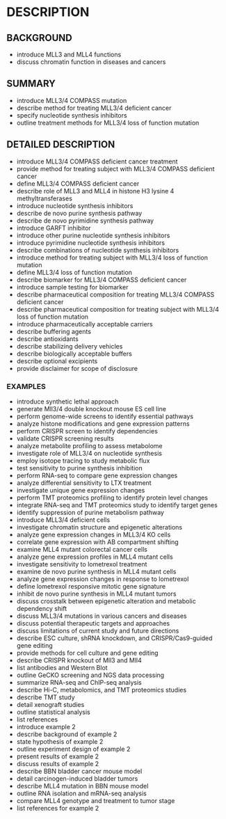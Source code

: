 # DESCRIPTION

## BACKGROUND

- introduce MLL3 and MLL4 functions
- discuss chromatin function in diseases and cancers

## SUMMARY

- introduce MLL3/4 COMPASS mutation
- describe method for treating MLL3/4 deficient cancer
- specify nucleotide synthesis inhibitors
- outline treatment methods for MLL3/4 loss of function mutation

## DETAILED DESCRIPTION

- introduce MLL3/4 COMPASS deficient cancer treatment
- provide method for treating subject with MLL3/4 COMPASS deficient cancer
- define MLL3/4 COMPASS deficient cancer
- describe role of MLL3 and MLL4 in histone H3 lysine 4 methyltransferases
- introduce nucleotide synthesis inhibitors
- describe de novo purine synthesis pathway
- describe de novo pyrimidine synthesis pathway
- introduce GARFT inhibitor
- introduce other purine nucleotide synthesis inhibitors
- introduce pyrimidine nucleotide synthesis inhibitors
- describe combinations of nucleotide synthesis inhibitors
- introduce method for treating subject with MLL3/4 loss of function mutation
- define MLL3/4 loss of function mutation
- describe biomarker for MLL3/4 COMPASS deficient cancer
- introduce sample testing for biomarker
- describe pharmaceutical composition for treating MLL3/4 COMPASS deficient cancer
- describe pharmaceutical composition for treating subject with MLL3/4 loss of function mutation
- introduce pharmaceutically acceptable carriers
- describe buffering agents
- describe antioxidants
- describe stabilizing delivery vehicles
- describe biologically acceptable buffers
- describe optional excipients
- provide disclaimer for scope of disclosure

### EXAMPLES

- introduce synthetic lethal approach
- generate Mll3/4 double knockout mouse ES cell line
- perform genome-wide screens to identify essential pathways
- analyze histone modifications and gene expression patterns
- perform CRISPR screen to identify dependencies
- validate CRISPR screening results
- analyze metabolite profiling to assess metabolome
- investigate role of MLL3/4 on nucleotide synthesis
- employ isotope tracing to study metabolic flux
- test sensitivity to purine synthesis inhibition
- perform RNA-seq to compare gene expression changes
- analyze differential sensitivity to LTX treatment
- investigate unique gene expression changes
- perform TMT proteomics profiling to identify protein level changes
- integrate RNA-seq and TMT proteomics study to identify target genes
- identify suppression of purine metabolism pathway
- introduce MLL3/4 deficient cells
- investigate chromatin structure and epigenetic alterations
- analyze gene expression changes in MLL3/4 KO cells
- correlate gene expression with AB compartment shifting
- examine MLL4 mutant colorectal cancer cells
- analyze gene expression profiles in MLL4 mutant cells
- investigate sensitivity to lometrexol treatment
- examine de novo purine synthesis in MLL4 mutant cells
- analyze gene expression changes in response to lometrexol
- define lometrexol responsive mitotic gene signature
- inhibit de novo purine synthesis in MLL4 mutant tumors
- discuss crosstalk between epigenetic alteration and metabolic dependency shift
- discuss MLL3/4 mutations in various cancers and diseases
- discuss potential therapeutic targets and approaches
- discuss limitations of current study and future directions
- describe ESC culture, shRNA knockdown, and CRISPR/Cas9-guided gene editing
- provide methods for cell culture and gene editing
- describe CRISPR knockout of Mll3 and Mll4
- list antibodies and Western Blot
- outline GeCKO screening and NGS data processing
- summarize RNA-seq and ChIP-seq analysis
- describe Hi-C, metabolomics, and TMT proteomics studies
- describe TMT study
- detail xenograft studies
- outline statistical analysis
- list references
- introduce example 2
- describe background of example 2
- state hypothesis of example 2
- outline experiment design of example 2
- present results of example 2
- discuss results of example 2
- describe BBN bladder cancer mouse model
- detail carcinogen-induced bladder tumors
- describe MLL4 mutation in BBN mouse model
- outline RNA isolation and mRNA-seq analysis
- compare MLL4 genotype and treatment to tumor stage
- list references for example 2

